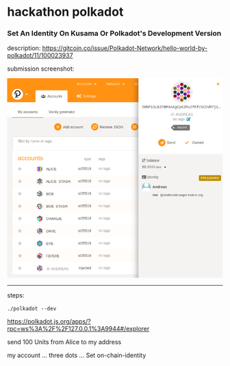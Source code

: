 # hackathon polkadot 

### Set An Identity On Kusama Or Polkadot's Development Version

description: https://gitcoin.co/issue/Polkadot-Network/hello-world-by-polkadot/11/100023937

submission screenshot:

![identity-dev-chain.png](identity-dev-chain.png)

---

steps:

    ./polkadot --dev

https://polkadot.js.org/apps/?rpc=ws%3A%2F%2F127.0.0.1%3A9944#/explorer

send 100 Units from Alice to my address

my account ... three dots ... Set on-chain-identity

